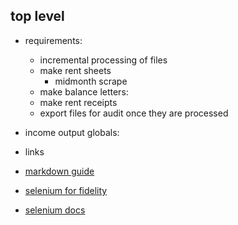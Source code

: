 ## top level

- requirements:

  - incremental processing of files
  - make rent sheets
    - midmonth scrape
  - make balance letters:
  - make rent receipts
  - export files for audit once they are processed

- income output globals:

- links
- [markdown guide](https://www.markdownguide.org/basic-syntax/)
- [selenium for fidelity](https://wire.insiderfinance.io/exporting-portfolio-data-from-fidelity-for-analysis-d212ac83ad99)
- [selenium docs](https://selenium-python.readthedocs.io/installation.html)
